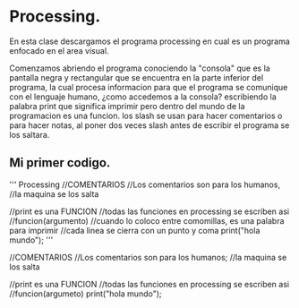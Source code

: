 # Processing.
En esta clase descargamos el programa processing en cual es un programa enfocado en el area visual.

Comenzamos abriendo el programa conociendo la "consola" que es la pantalla negra y rectangular que se encuentra en la parte inferior del programa, la cual procesa informacion para que el programa se comunique con el lenguaje humano, ¿como accedemos a la consola? escribiendo la palabra print que significa imprimir pero dentro del mundo de la programacion es una funcion.
los slash se usan para hacer comentarios o para hacer notas, al poner dos veces slash antes de escribir el programa se los saltara.

## Mi primer codigo.

'''
Processing
//COMENTARIOS 
//Los comentarios son para los humanos, 
//la maquina se los salta

//print es una FUNCION
//todas las funciones en processing se escriben asi
//funcion(argumento)
//cuando lo coloco entre comomillas, es una palabra para imprimir
//cada linea se cierra con un punto y coma
print("hola mundo");
'''


//COMENTARIOS
//Los comentarios son para los humanos;
//la maquina se los salta

//print es una FUNCION
//todas las funciones en processing se escriben asi
//funcion(argumeto)
print("hola mundo");



